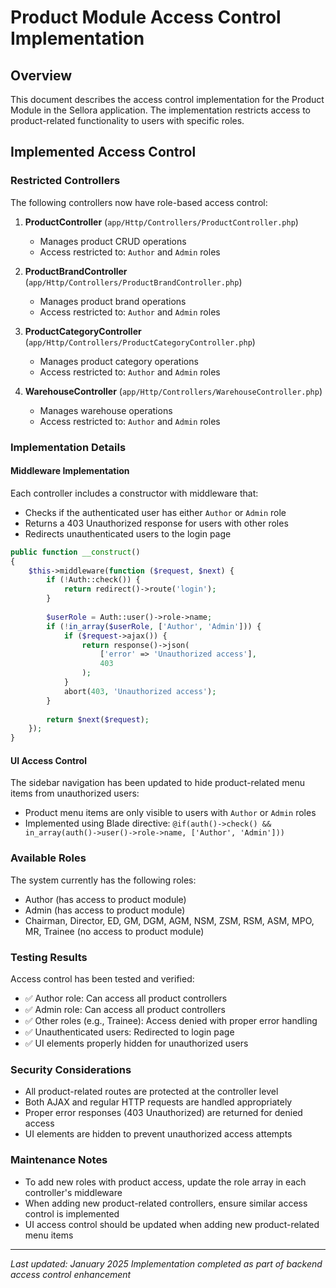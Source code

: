 # Product Module Access Control Implementation

## Overview
This document describes the access control implementation for the Product Module in the Sellora application. The implementation restricts access to product-related functionality to users with specific roles.

## Implemented Access Control

### Restricted Controllers
The following controllers now have role-based access control:

1. **ProductController** (`app/Http/Controllers/ProductController.php`)
   - Manages product CRUD operations
   - Access restricted to: `Author` and `Admin` roles

2. **ProductBrandController** (`app/Http/Controllers/ProductBrandController.php`)
   - Manages product brand operations
   - Access restricted to: `Author` and `Admin` roles

3. **ProductCategoryController** (`app/Http/Controllers/ProductCategoryController.php`)
   - Manages product category operations
   - Access restricted to: `Author` and `Admin` roles

4. **WarehouseController** (`app/Http/Controllers/WarehouseController.php`)
   - Manages warehouse operations
   - Access restricted to: `Author` and `Admin` roles

### Implementation Details

#### Middleware Implementation
Each controller includes a constructor with middleware that:
- Checks if the authenticated user has either `Author` or `Admin` role
- Returns a 403 Unauthorized response for users with other roles
- Redirects unauthenticated users to the login page

```php
public function __construct()
{
    $this->middleware(function ($request, $next) {
        if (!Auth::check()) {
            return redirect()->route('login');
        }
        
        $userRole = Auth::user()->role->name;
        if (!in_array($userRole, ['Author', 'Admin'])) {
            if ($request->ajax()) {
                return response()->json(
                    ['error' => 'Unauthorized access'],
                    403
                );
            }
            abort(403, 'Unauthorized access');
        }
        
        return $next($request);
    });
}
```

#### UI Access Control
The sidebar navigation has been updated to hide product-related menu items from unauthorized users:

- Product menu items are only visible to users with `Author` or `Admin` roles
- Implemented using Blade directive: `@if(auth()->check() && in_array(auth()->user()->role->name, ['Author', 'Admin']))`

### Available Roles
The system currently has the following roles:
- Author (has access to product module)
- Admin (has access to product module)
- Chairman, Director, ED, GM, DGM, AGM, NSM, ZSM, RSM, ASM, MPO, MR, Trainee (no access to product module)

### Testing Results
Access control has been tested and verified:
- ✅ Author role: Can access all product controllers
- ✅ Admin role: Can access all product controllers
- ✅ Other roles (e.g., Trainee): Access denied with proper error handling
- ✅ Unauthenticated users: Redirected to login page
- ✅ UI elements properly hidden for unauthorized users

### Security Considerations
- All product-related routes are protected at the controller level
- Both AJAX and regular HTTP requests are handled appropriately
- Proper error responses (403 Unauthorized) are returned for denied access
- UI elements are hidden to prevent unauthorized access attempts

### Maintenance Notes
- To add new roles with product access, update the role array in each controller's middleware
- When adding new product-related controllers, ensure similar access control is implemented
- UI access control should be updated when adding new product-related menu items

---
*Last updated: January 2025*
*Implementation completed as part of backend access control enhancement*